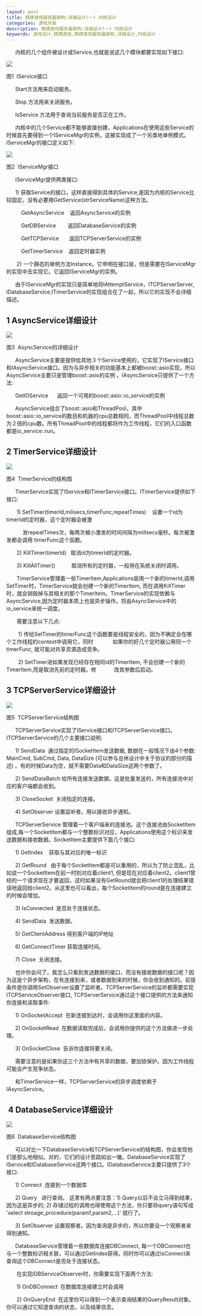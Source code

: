 ```yaml
---
layout: post
title: 棋牌游戏服务器架构:详细设计(一) 内核设计
categories: 游戏开发
description: 棋牌游戏服务器架构:详细设计(一) 内核设计
keywords: 游戏设计,棋牌游戏,棋牌游戏服务器架构,详细设计,内核设计
---
```


      内核的几个组件被设计成Service,也就是说这几个模块都要实现如下接口:

![](http://pic002.cnblogs.com/images/2012/151655/2012091613224966.jpg)

图1  IService接口

      Start方法用来启动服务。

      Stop 方法用来关闭服务。

      IsService 方法用于查询当前服务是否正在工作。

      内核中的几个Service都不能够直接创建，Applications在使用这些Service的时候首先要得到一个IServiceMgr的实例，这被实现成了一个另类地单例模式。IServiceMgr的接口定义如下:

![](http://pic002.cnblogs.com/images/2012/151655/2012091613264275.jpg)

图2  IServiceMgr接口

      IServiceMgr提供两类接口:

      1) 获取Service的接口，这样直接得到具体的Service,是因为内核的Service比较固定。没有必要用GetService(strServiceName)这种方法。

          GetAsyncService    返回AsyncService的实例

          GetDBService        返回DatabaseService的实例

          GetTCPService       返回TCPServerService的实例

          GetTimerService    返回定时器实例

       2) 一个静态的单例方法Instance。它申明在接口层，但是需要在IServiceMgr的实现中去实现它。它返回IServiceMgr的实例。

      由于IServiceMgr的实现只是简单地将IAttemptService，ITCPServerServer,　IDatabaseService,ITimerService的实现组合在了一起，所以它的实现不会详细描述。

## 1 AsyncService详细设计

![](http://pic002.cnblogs.com/images/2012/151655/2012091613363317.jpg)

图3  AsyncService的详细设计

      AsyncService主要是提供给其他３个Service使用的，它实现了IService接口和IAsyncService接口。因为与异步相关的功能基本上都被boost::asio实现，所以AsyncService主要只是管理boost::asio的实例 。IAsyncService只提供了一个方法:

      GetIOService      返回一个可用的boost::asio::io_service的实例

      AsyncService组合了boost::asio和ThreadPool，其中boost::asio::io_service的数目和机器的cpu总数相同，而ThreadPool中线程总数为２倍的cpu数。所有ThreadPool中的线程都将作为工作线程，它们的入口函数都是io_service::run。

## 2 TimerService详细设计

![](http://pic002.cnblogs.com/images/2012/151655/2012091613475470.jpg)

图4  TimerService的结构图

      TimerService实现了IService和ITimerService接口。ITimerService提供如下接口:

       1) SetTimer(timerId,milisecs,timerFunc,repeatTimes)    设置一个id为timerId的定时器，这个定时器会被激            

           发repeatTimes次，每两次被小激发的时间间隔为millsecs毫秒。每次被激发都会调用 timerFunc这个函数。

       2) KillTimer(timerId)   取消id为timerId的定时器。

       3) KillAllTimer()           取消所有的定时器，一般用在系统关闭时调用。

       TimerService管理着一些TimerItem,Applications层用一个新的timerId,调用SetTimer时，TimerService就会创建一个新的TimerItem, 而在调用KillTimer时，就会销毁掉与其相关的那个TimerItem。TimerService的实现依赖与AsyncService,因为定时器本质上也是异步操作。将由AsyncService中的io_service来统一调度。      

       需要注意以下几点:

        1) 传给SetTimer的timerFunc这个函数要是线程安全的，因为不确定会在哪个工作线程的context中调用它，同时             如果你的好几个定时器公用同一个timerFunc, 就可能对共享资源造成竞争。

        2) SetTimer进如果发现已经存在相同id的TimerItem, 不会创建一个新的TimerItem,而是取消先前的定时器。修            改其参数后启动。

## 3 TCPServerService详细设计

![](http://pic002.cnblogs.com/images/2012/151655/2012091614251754.jpg)

图5  TCPServerService结构图

      TCPServerService实现了IService接口和ITCPServerService接口。ITCPServerService的几个主要接口说明:

      1) SendData  通过指定的ISocketItem发送数据, 数据在一般情况下由4个参数: MainCmd, SubCmd, Data, DataSize (可以参与总休设计中关于协议的部分的描述) 。有的时候Data为空，就不需要Data和DataSize这两个参数了。

      2) SendDataBatch 给所有连接发送数据。这是批量发送的，所有连接池中对应的客户端都会收到。

      3) CloseSocket  关闭指定的连接。

      4) SetObserver 设置监听者。用以接收异步通知。

      TCPServerService 管理着一个客户端来的连接池。这个连接池由SocketItem组成,每一个SocketItem都与一个整数标识对应，Applications使用这个标识来发送数据和接收数据。SocketItem主要提供下面几个接口:

      1) GetIndex    获取与其对应的唯一标识

      2) GetRound   由于每个SocketItem都是可以重用的，所以为了防止混乱，比如说一个SocketItem在前一时刻对应着client1, 但是现在对应着client2。client1曾经的一个请求现在才要返回，这时如果没有GetRound就会把client1的处理结果错误地返回给client2。从这里也可以看出，每个SocketItem的round是在连接建立的时候会增加。

      3) IsConnected  是否处于连接状态。

      4) SendData  发送数据。

      5) GetClientAddress 得到客户端的IP地址

      6) GetConnectTimer 获取连接时间。

      7) Close  关闭连接。

      也许你会问了，我怎么只看到发送数据的接口，而没有接收数据的接口呢？因为这是个异步架构，在有连接到来，或者数据到来的时候，你会收到通知的。前提条件是你调用SetObserver设置了监听者。TCPServerService的监听都需要实现ITCPServiceObserver接口, TCPServerService通过这个接口提供的方法来通知你连接和读取事件:

      1) OnSocketAccept  在新连接到达时，会调用你这里面的内容。

      2) OnSocketRead  在数据读取完成后，会调用你提供的这个方法做进一步处理。

      3) OnSocketClose  告诉你连接将要关闭。

      需要注意的是如果你这三个方法中有共享的数据，要加锁保护。因为工作线程可能会产生竞争状态。

      和TimerService一样，TCPServerService的异步调度依赖于IAsyncService。

##  4 DatabaseService详细设计

![](http://pic002.cnblogs.com/images/2012/151655/2012091614553542.jpg)

图6  DatabaseService结构图

      可以对比一下DatabaseService和TCPServerService的结构图，你会发现他们是那么地相似。对的，它们的设计思路如出一辙。DatabaseService实现了IService和IDatabaseService这两个接口。IDatabaseService主要只提供了3个接口:

      1) Connect  连接到一个数据库

      2) Query   进行查询。 这里有两点要注意：1) Query以后不会立马得到结果，因为这是异步的; 2) 存储过程的调用也得使用这个方法，你只要将query语句写成 'select stroage_procedure(param1,param2,...)' 就行了。

      3) SetObserver 设置观察者。因为查询是异步的，所以你要设一个观察者来得到通知。

      DatabaseService管理着一些数据库连接DBConnect, 每一个DBConnect也与一个整数标识相关联，可以通过GetIndex获得。同时你可以通过IsConnect来查询这个DBConnect是否处于连接状态。

       在实现IDBServiceObserver时，你需要实现下面两个方法:

       1) OnDBConnect  在数据库连接建立时会调用

       2) OnQueryEnd  在这里你可以得到一个表示查询结果的QueryResult对象。你可以通过它知道查询的状态，以及结果信息。